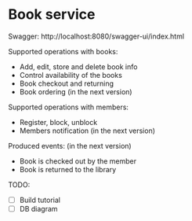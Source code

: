 # Book service  
Swagger: http://localhost:8080/swagger-ui/index.html 

Supported operations with books:
* Add, edit, store and delete book info
* Control availability of the books
* Book checkout and returning
* Book ordering (in the next version)

Supported operations with members:
* Register, block, unblock
* Members notification (in the next version)

Produced events: (in the next version)
* Book is checked out by the member
* Book is returned to the library

TODO:  
-[ ] Build tutorial
-[ ] DB diagram